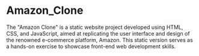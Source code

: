 # Amazon_Clone
 The "Amazon Clone" is a static website project developed using HTML, CSS, and JavaScript, aimed at replicating the user interface and design of the renowned e-commerce platform, Amazon. This static version serves as a hands-on exercise to showcase front-end web development skills.
